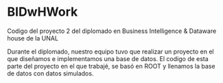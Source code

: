 # BIDwHWork
Codigo del proyecto 2 del diplomado en Business  Intelligence &amp; Dataware house de la UNAL

Durante el diplomado, nuestro equipo tuvo que realizar un proyecto en el que diseñamos e implementamos una base de datos. El codigo de esta parte del proyecto en el que trabajé, se basó en ROOT y llenamos la base de datos con datos simulados.
